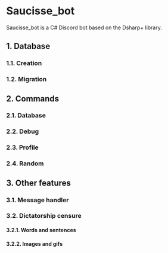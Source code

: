 # Saucisse_bot

Saucisse_bot is a C# Discord bot based on the Dsharp+ library.

## 1. Database
### 1.1. Creation

### 1.2. Migration


## 2. Commands
### 2.1. Database

### 2.2. Debug

### 2.3. Profile

### 2.4. Random

## 3. Other features
### 3.1. Message handler

### 3.2. Dictatorship censure
#### 3.2.1. Words and sentences

#### 3.2.2. Images and gifs